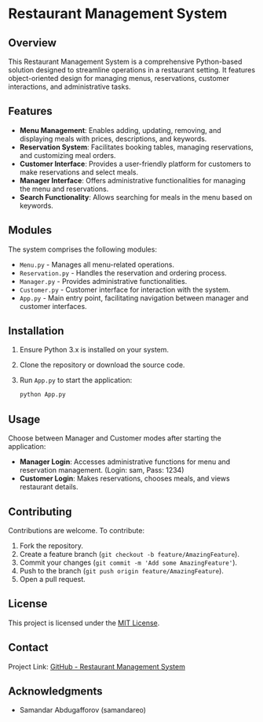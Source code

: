 # Restaurant Management System

## Overview
This Restaurant Management System is a comprehensive Python-based solution designed to streamline operations in a restaurant setting. It features object-oriented design for managing menus, reservations, customer interactions, and administrative tasks.

## Features
- **Menu Management**: Enables adding, updating, removing, and displaying meals with prices, descriptions, and keywords.
- **Reservation System**: Facilitates booking tables, managing reservations, and customizing meal orders.
- **Customer Interface**: Provides a user-friendly platform for customers to make reservations and select meals.
- **Manager Interface**: Offers administrative functionalities for managing the menu and reservations.
- **Search Functionality**: Allows searching for meals in the menu based on keywords.

## Modules
The system comprises the following modules:
- `Menu.py` - Manages all menu-related operations.
- `Reservation.py` - Handles the reservation and ordering process.
- `Manager.py` - Provides administrative functionalities.
- `Customer.py` - Customer interface for interaction with the system.
- `App.py` - Main entry point, facilitating navigation between manager and customer interfaces.

## Installation
1. Ensure Python 3.x is installed on your system.
2. Clone the repository or download the source code.
3. Run `App.py` to start the application:

    ```bash
    python App.py
    ```

## Usage
Choose between Manager and Customer modes after starting the application:
- **Manager Login**: Accesses administrative functions for menu and reservation management. (Login: sam, Pass: 1234)
- **Customer Login**: Makes reservations, chooses meals, and views restaurant details.

## Contributing
Contributions are welcome. To contribute:
1. Fork the repository.
2. Create a feature branch (`git checkout -b feature/AmazingFeature`).
3. Commit your changes (`git commit -m 'Add some AmazingFeature'`).
4. Push to the branch (`git push origin feature/AmazingFeature`).
5. Open a pull request.

## License
This project is licensed under the [MIT License](https://choosealicense.com/licenses/mit/).

## Contact
Project Link: [GitHub - Restaurant Management System](https://github.com/samandareo/Restaurant-Reservation-System)

## Acknowledgments
- Samandar Abdugafforov (samandareo)
